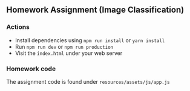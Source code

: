 ## Homework Assignment (Image Classification)


### Actions
-   Install dependencies using `npm run install` or `yarn install`
-   Run `npm run dev` or `npm run production`
-   Visit the `index.html` under your web server

### Homework code
The assignment code is found under `resources/assets/js/app.js`